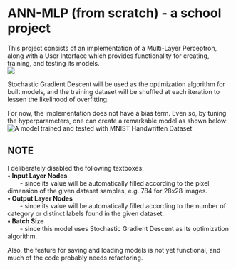 # ANN-MLP (from scratch) - a school project
This project consists of an implementation of a Multi-Layer Perceptron, along with a User Interface which provides functionality for creating, training, and testing its models.  
![](https://github.com/JBhrayn/NN_PROGLAN/blob/main/Resources/NewFolder/On%20Training.png)

Stochastic Gradient Descent will be used as the optimization algorithm for built models, and the training dataset will be shuffled at each iteration to lessen the likelihood of overfitting.

For now, the implementation does not have a bias term. Even so, by tuning the hyperparameters, one can create a remarkable model as shown below:  
![A model trained and tested with MNIST Handwritten Dataset](https://github.com/JBhrayn/NN_PROGLAN/blob/main/Resources/NewFolder/Manual%20Testing%20After%20Training%20and%20Testing.png)

## NOTE
I deliberately disabled the following textboxes:  
**• Input Layer Nodes**  
&emsp;&emsp;- since its value will be automatically filled according to the pixel dimension of the given dataset samples, e.g. 784 for 28x28 images.  
**• Output Layer Nodes**  
&emsp;&emsp;- since its value will be automatically filled according to the number of category or distinct labels found in the given dataset.  
**• Batch Size**  
&emsp;&emsp;- since this model uses Stochastic Gradient Descent as its optimization algorithm.  

Also, the feature for saving and loading models is not yet functional, and much of the code probably needs refactoring.
